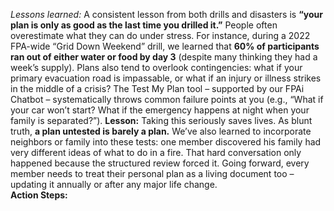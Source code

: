 _Lessons learned:_ A consistent lesson from both drills and disasters is **“your plan is only as good as the last time you drilled it.”** People often overestimate what they can do under stress. For instance, during a 2022 FPA-wide “Grid Down Weekend” drill, we learned that **60% of participants ran out of either water or food by day 3** (despite many thinking they had a week’s supply). Plans also tend to overlook contingencies: what if your primary evacuation road is impassable, or what if an injury or illness strikes in the middle of a crisis? The Test My Plan tool – supported by our FPAi Chatbot – systematically throws common failure points at you (e.g., “What if your car won’t start? What if the emergency happens at night when your family is separated?”). **Lesson:** Taking this seriously saves lives. As blunt truth, **a plan untested is barely a plan.** We’ve also learned to incorporate neighbors or family into these tests: one member discovered his family had very different ideas of what to do in a fire. That hard conversation only happened because the structured review forced it. Going forward, every member needs to treat their personal plan as a living document too – updating it annually or after any major life change.  
**Action Steps:**